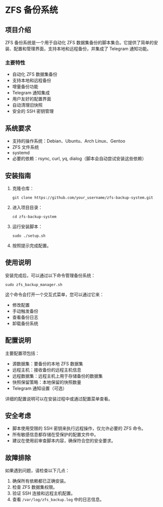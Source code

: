# ZFS 备份系统

## 项目介绍

ZFS 备份系统是一个用于自动化 ZFS 数据集备份的脚本集合。它提供了简单的安装、配置和管理界面，支持本地和远程备份，并集成了 Telegram 通知功能。

### 主要特性

- 自动化 ZFS 数据集备份
- 支持本地和远程备份
- 增量备份功能
- Telegram 通知集成
- 用户友好的配置界面
- 自动清理旧快照
- 安全的 SSH 密钥管理

## 系统要求

- 支持的操作系统：Debian、Ubuntu、Arch Linux、Gentoo
- ZFS 文件系统
- systemd
- 必要的依赖：rsync, curl, yq, dialog（脚本会自动尝试安装这些依赖）

## 安装指南

1. 克隆仓库：
   ```
   git clone https://github.com/your_username/zfs-backup-system.git
   ```

2. 进入项目目录：
   ```
   cd zfs-backup-system
   ```

3. 运行安装脚本：
   ```
   sudo ./setup.sh
   ```

4. 按照提示完成配置。

## 使用说明

安装完成后，可以通过以下命令管理备份系统：

```
sudo zfs_backup_manager.sh
```

这个命令会打开一个交互式菜单，您可以通过它来：

- 修改配置
- 手动触发备份
- 查看备份日志
- 卸载备份系统

## 配置说明

主要配置项包括：

- 源数据集：要备份的本地 ZFS 数据集
- 远程主机：接收备份的远程主机信息
- 远程数据集：远程主机上用于存储备份的数据集
- 快照保留策略：本地保留的快照数量
- Telegram 通知设置（可选）

详细的配置说明可以在安装过程中或通过配置菜单查看。

## 安全考虑

- 脚本使用受限的 SSH 密钥来执行远程操作，仅允许必要的 ZFS 命令。
- 所有敏感信息都存储在受保护的配置文件中。
- 建议在使用前审查脚本内容，确保符合您的安全要求。

## 故障排除

如果遇到问题，请检查以下几点：

1. 确保所有依赖都已正确安装。
2. 检查 ZFS 数据集权限。
3. 验证 SSH 连接和远程主机配置。
4. 查看 `/var/log/zfs_backup.log` 中的日志信息。
